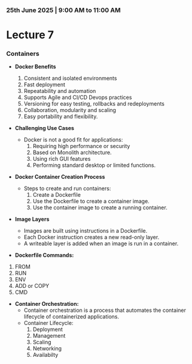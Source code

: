### 25th June 2025 | 9:00 AM to 11:00 AM

# Lecture 7

### Containers


- **Docker Benefits**
    1. Consistent and isolated environments
    2. Fast deployment
    3. Repeatability and automation
    4. Supports Agile and CI/CD Devops practices
    5. Versioning for easy testing, rollbacks and redeployments
    6. Collaboration, modularity and scaling
    7. Easy portability and flexibility.


- **Challenging Use Cases**
    * Docker is not a good fit for applications:
        1. Requiring high performance or security
        2. Based on Monolith architecture.
        3. Using rich GUI features
        4. Performing standard desktop or limited functions.


- **Docker Container Creation Process**
    * Steps to create and run containers:
        1. Create a Dockerfile
        2. Use the Dockerfile to create a container image.
        3. Use the container image to create a running container.


- **Image Layers**
    * Images are built using instructions in a Dockerfile.
    * Each Docker instruction creates a new read-only layer.
    * A writeable layer is added when an image is run in a container.

- **Dockerfile Commands:**
1. FROM
2. RUN
3. ENV
4. ADD or COPY
5. CMD

- **Container Orchestration:**
    * Container orchestration is a process that automates the container lifecycle of containerized applications.
    * Container Lifecycle:
        1. Deployment
        2. Management
        3. Scaling
        4. Networking
        5. Availabilty